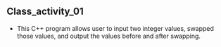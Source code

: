 ## Class_activity_01
- This C++ program allows user to input two integer values, swapped those values, and output the values before and after swapping.
